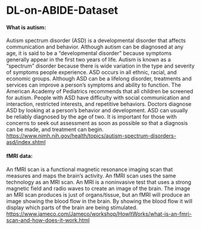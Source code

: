 # DL-on-ABIDE-Dataset

#### What is autism:
Autism spectrum disorder (ASD) is a developmental disorder that affects communication and behavior. Although autism can be diagnosed at any age, it is said to be a “developmental disorder” because symptoms generally appear in the first two years of life. 
Autism is known as a “spectrum” disorder because there is wide variation in the type and severity of symptoms people experience. ASD occurs in all ethnic, racial, and economic groups. Although ASD can be a lifelong disorder, treatments and services can improve a person’s symptoms and ability to function. The American Academy of Pediatrics recommends that all children be screened for autism. 
People with ASD have difficulty with social communication and interaction, restricted interests, and repetitive behaviors. 
Doctors diagnose ASD by looking at a person’s behavior and development. ASD can usually be reliably diagnosed by the age of two. It is important for those with concerns to seek out assessment as soon as possible so that a diagnosis can be made, and treatment can begin.  
https://www.nimh.nih.gov/health/topics/autism-spectrum-disorders-asd/index.shtml


#### fMRI data:
An fMRI scan is a functional magnetic resonance imaging scan that measures and maps the brain’s activity. An fMRI scan uses the same technology as an MRI scan. An MRI is a noninvasive test that uses a strong magnetic field and radio waves to create an image of the brain. The image an MRI scan produces is just of organs/tissue, but an fMRI will produce an image showing the blood flow in the brain. By showing the blood flow it will display which parts of the brain are being stimulated. <br>
https://www.jameco.com/Jameco/workshop/HowItWorks/what-is-an-fmri-scan-and-how-does-it-work.html

